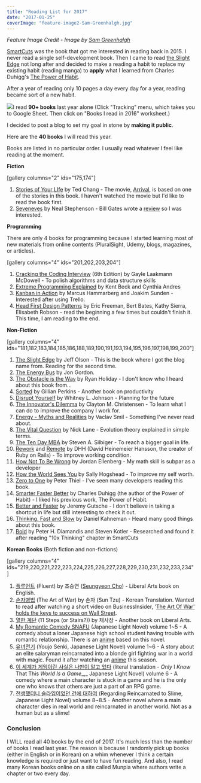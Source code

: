 ```yaml
---
title: "Reading List for 2017"
date: "2017-01-25"
coverImage: "feature-image2-Sam-Greenhalgh.jpg"
---
```


_Feature Image Credit - Image by [Sam Greenhalgh](https://www.flickr.com/photos/zapthedingbat/)_

[SmartCuts](https://www.amazon.com/Smartcuts-Breakthrough-Power-Lateral-Thinking/dp/0062560751/ref=sr_1_1?ie=UTF8&qid=1485056991&sr=8-1&keywords=smartcut) was the book that got me interested in reading back in 2015. I never read a single self-development book. Then I came to read [the Slight Edge](https://www.amazon.com/Slight-Edge-Turning-Disciplines-Happiness/dp/1626340463/ref=sr_1_1?ie=UTF8&qid=1485057083&sr=8-1&keywords=the+slight+edge) not long after and decided to make a reading a habit to replace my existing habit (reading manga) to **apply** what I learned from Charles Duhigg's [The Power of Habit](https://www.amazon.com/Power-Habit-What-Life-Business/dp/081298160X/ref=sr_1_1?ie=UTF8&qid=1485057128&sr=8-1&keywords=the+power+of+habit).

After a year of reading only 10 pages a day every day for a year, reading became sort of a new habit.

![](./images/tracking-link-300x143.jpg)I read **90+ books** last year alone (Click "Tracking" menu, which takes you to Google Sheet. Then click on "Books I read in 2016" worksheet.)

I decided to post a blog to set my goal in stone by **making it public**.

Here are the **40 books** I will read this year.

Books are listed in no particular order. I usually read whatever I feel like reading at the moment.

**Fiction**

\[gallery columns="2" ids="175,174"\]

1. [Stories of Your LIfe](https://www.amazon.com/Stories-Your-Life-Others-Chiang/dp/1101972122/ref=sr_1_1?s=books&ie=UTF8&qid=1484875560&sr=1-1&keywords=Stories+of+Your+LIfe) by Ted Chang - The movie, [Arrival](http://www.imdb.com/title/tt2543164/?ref_=fn_al_tt_1), is based on one of the stories in this book. I haven't watched the movie but I'd like to read the book first.
2. [Seveneves](https://www.amazon.com/Seveneves-Neal-Stephenson/dp/0062334514/ref=sr_1_1?s=books&ie=UTF8&qid=1484875566&sr=1-1&keywords=SevenEves) by Neal Stephenson - Bill Gates wrote a [review](https://www.gatesnotes.com/Books/Seveneves) so I was interested.

**Programming**

There are only 4 books for programming because I started learning most of new materials from online contents (PluralSight, Udemy, blogs, magazines, or articles).

\[gallery columns="4" ids="201,202,203,204"\]

1. [Cracking the Coding Interview](https://www.amazon.com/Cracking-Coding-Interview-Programming-Questions/dp/0984782850/ref=sr_1_1?ie=UTF8&qid=1484876972&sr=8-1&keywords=cracking+the+coding+interview) (6th Edition) by Gayle Laakmann McDowell - To polish algorithms and data structure skills
2. [Extreme Programming Explained](https://www.amazon.com/Extreme-Programming-Explained-Embrace-Change/dp/0321278658/ref=sr_1_1?s=books&ie=UTF8&qid=1484875523&sr=1-1&keywords=Extreme+Programming+Explained) by Kent Beck and Cynthia Andres
3. [Kanban in Action](https://www.amazon.com/Kanban-Action-Marcus-Hammarberg/dp/1617291056/ref=sr_1_5?s=books&ie=UTF8&qid=1484958716&sr=1-5&keywords=kanban) by Marcus Hammarberg and Joakim Sunden - Interested after using Trello.
4. [Head First Design Patterns](https://www.amazon.com/Head-First-Design-Patterns-Brain-Friendly/dp/0596007124/ref=sr_1_1?s=books&ie=UTF8&qid=1484875532&sr=1-1&keywords=Head+First+Design+Patterns) by Eric Freeman, Bert Bates, Kathy Sierra, Elisabeth Robson - read the beginning a few times but couldn't finish it. This time, I am reading to the end.

**Non-Fiction**

\[gallery columns="4" ids="181,182,183,184,185,186,188,189,190,191,193,194,195,196,197,198,199,200"\]

1. [The Slight Edge](https://www.amazon.com/Slight-Edge-Turning-Disciplines-Happiness/dp/1626340463/ref=sr_1_1?ie=UTF8&qid=1484875244&sr=8-1&keywords=the+slight+edge) by Jeff Olson - This is the book where I got the blog name from. Reading for the second time.
2. [The Energy Bus](https://www.amazon.com/Energy-Bus-Rules-Fuel-Positive/dp/0470100281/ref=sr_1_1?s=books&ie=UTF8&qid=1484875270&sr=1-1&keywords=the+energy+bus) by Jon Gordon.
3. [The Obstacle is the Way](https://www.amazon.com/Obstacle-Way-Timeless-Turning-Triumph/dp/1591846358/ref=sr_1_1?s=books&ie=UTF8&qid=1484875298&sr=1-1&keywords=the+obstacle+is+the+way) by Ryan Holiday - I don't know who I heard about this book from...
4. [Sorted](https://www.amazon.com/Sorted-Freedom-Structure-Gillian-Perkins/dp/1532976445/ref=sr_1_1?s=books&ie=UTF8&qid=1484875306&sr=1-1&keywords=sorted) by Gillian Perkins - Another book on productivity
5. [Disrupt Yourself](https://www.amazon.com/Disrupt-Yourself-Putting-Disruptive-Innovation/dp/1629560529/ref=sr_1_1?s=books&ie=UTF8&qid=1484875323&sr=1-1&keywords=disrupt+yourself) by Whitney L. Johnson - Planning for the future
6. [The Innovator's Dilemma](https://www.amazon.com/Innovator-s-Dilemma-Technologies-Management-Innovation/dp/1633691780/ref=sr_1_1?s=books&ie=UTF8&qid=1484875334&sr=1-1&keywords=the+innovator%27s+dilemma) by Clayton M. Christensen - To learn what I can do to improve the company I work for.
7. [Energy - Myths and Realities](https://www.amazon.com/Energy-Myths-Realities-Bringing-Science/dp/0844743283/ref=sr_1_1?s=books&ie=UTF8&qid=1484875346&sr=1-1&keywords=energy+myths+and+realities) by Vaclav Smil - Something I've never read about.
8. [The Vital Question](https://www.amazon.com/Vital-Question-Evolution-Origins-Complex/dp/0393352978/ref=sr_1_1?s=books&ie=UTF8&qid=1484875356&sr=1-1&keywords=the+vital+question) by Nick Lane - Evolution theory explained in simple terms.
9. [The Ten Day MBA](https://www.amazon.com/Ten-Day-MBA-4th-Step-Step/dp/0062199579/ref=sr_1_1?s=books&ie=UTF8&qid=1484875369&sr=1-1&keywords=the+ten+day+mba) by Steven A. Silbiger - To reach a bigger goal in life.
10. [Rework](https://www.amazon.com/Rework-Jason-Fried/dp/0307463745/ref=sr_1_1?s=books&ie=UTF8&qid=1484875377&sr=1-1&keywords=rework) and [Remote](https://www.amazon.com/Remote-Office-Required-Jason-Fried/dp/0804137501/ref=asap_bc?ie=UTF8) by DHH (David Heinemeier Hansson, the creator of Ruby on Rails) - To improve working condition.
11. [How Not To Be Wrong](https://www.amazon.com/How-Not-Be-Wrong-Mathematical/dp/0143127535/ref=sr_1_1?s=books&ie=UTF8&qid=1484875422&sr=1-1&keywords=how+not+to+be+wrong) by Jordan Ellenberg - My math skill is subpar as a developer
12. [How the World Sees You](https://www.amazon.com/How-World-Sees-You-Fascination/dp/0062230697/ref=sr_1_1?s=books&ie=UTF8&qid=1484875431&sr=1-1&keywords=How+the+World+Sees+You) by Sally Hogshead - To improve my self worth.
13. [Zero to One](https://www.amazon.com/Zero-One-Notes-Startups-Future/dp/0804139296/ref=sr_1_1?s=books&ie=UTF8&qid=1484875442&sr=1-1&keywords=zero+to+one) by Peter Thiel - I've seen many developers reading this book.
14. [Smarter Faster Better](https://www.amazon.com/Smarter-Faster-Better-Productive-Business/dp/081299339X/ref=sr_1_1?s=books&ie=UTF8&qid=1484875450&sr=1-1&keywords=Smarter+Faster+Better) by Charles Duhigg (the author of the Power of Habit) - I liked his previous work, The Power of Habit.
15. [Better and Faster](https://www.amazon.com/Better-Faster-Proven-Unstoppable-Ideas/dp/0385346549/ref=sr_1_1?s=books&ie=UTF8&qid=1484875472&sr=1-1&keywords=better+and+faster) by Jeremy Gutsche - I don't believe in taking a shortcut in life but still interesting to check it out.
16. [Thinking, Fast and Slow](https://www.amazon.com/Thinking-Fast-Slow-Daniel-Kahneman/dp/0374533555/ref=sr_1_1?s=books&ie=UTF8&qid=1484875481&sr=1-1&keywords=Thinking%2C+Fast+and+Slow) by Daniel Kahneman - Heard many good things about this book.
17. [Bold](https://www.amazon.com/Bold-Create-Wealth-Impact-World/dp/1476709580/ref=sr_1_1?s=books&ie=UTF8&qid=1484875502&sr=1-1&keywords=bold) by Peter H. Diamandis and Steven Kotler - Researched and found it after reading "10x Thinking" chapter in SmartCuts

**Korean Books** (Both fiction and non-fictions)

\[gallery columns="4" ids="219,220,221,222,223,224,225,226,227,228,229,230,231,232,233,234"\]

1. [플루언트](http://www.bandibookus.com/front/product/detailProduct.do?prodId=3996433) (Fluent) by 조승연 ([Seungyeon Cho](https://twitter.com/totalintelli?lang=ko)) - Liberal Arts book on English.
2. [손자병법](http://www.bandibookus.com/front/product/detailProduct.do?prodId=3991270) (The Art of War) by 손자 (Sun Tzu) - Korean Translation. Wanted to read after watching a short video on BusinessInsider, '[The Art Of War' holds the keys to success on Wall Street](http://www.businessinsider.com/art-of-war-wall-street-psychology-2015-10).
3. [열한 계단](http://www.bandibookus.com/front/product/detailProduct.do?prodId=4014511) (11 Steps (or Stairs?)) by 채사장 - Another book on Liberal Arts.
4. [My Romantic Comedy SNAFU](http://www.bandibookus.com/front/product/detailProduct.do?prodId=3528085) (Japanese Light Novel) volume 1~5 - A comedy about a loner Japanese high school student having trouble with romantic relationship. There is an [anime](https://myanimelist.net/anime/14813/Yahari_Ore_no_Seishun_Love_Comedy_wa_Machigatteiru) based on this novel.
5. [유녀전기](http://www.bandibookus.com/front/product/detailProduct.do?prodId=3824934) (Youjo Senki, Japanese Light Novel) volume 1~6 - A story about an elite salaryman reincarnated into a blonde girl fighting war in a world with magic. Found it after watching an [anime](https://myanimelist.net/anime/32615/Youjo_Senki) this season.
6. [이 세계가 게임이란 사실은 나만이 알고 있다](http://www.bandibookus.com/front/product/detailProduct.do?prodId=4012005) (literal translation - _Only_ I _Know_ That This _World Is a Game__,_ Japanese Light Novel) volume 6 - A comedy where a main character is stuck in a game and he is the only one who knows that others are just a part of an RPG game.
7. [전생했더니 슬라임이었던 건에 대하여](http://www.bandibookus.com/front/product/detailProduct.do?prodId=4020985) (Regarding Reincarnated to Slime, Japanese Light Novel) volume 8~8.5 - Another novel where a main character dies in real world and reincarnated in another world. Not as a human but as a slime!

### Conclusion

I WILL read all 40 books by the end of 2017. It's much less than the number of books I read last year. The reason is because I randomly pick up books (either in English or in Korean) on a whim whenever I think a certain knowledge is required or just want to have fun reading. And also, I read many Korean books online on a site called Munpia where authors write a chapter or two every day.
